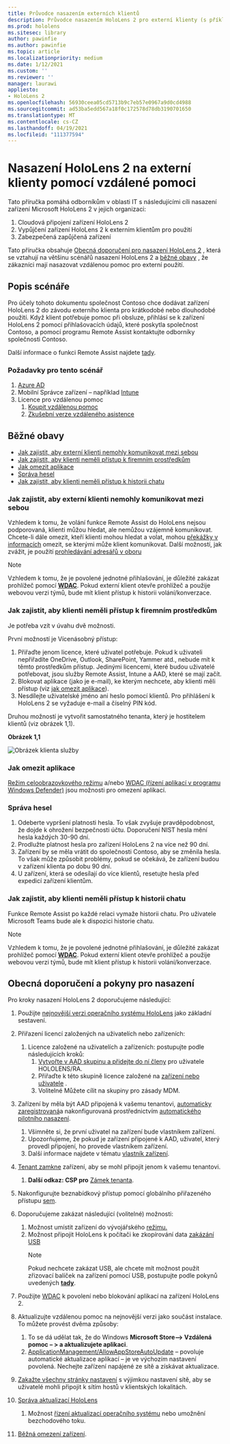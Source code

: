 ```yaml
---
title: Průvodce nasazením externích klientů
description: Průvodce nasazením HoloLens 2 pro externí klienty (s příkladem vzdáleného asistence)
ms.prod: hololens
ms.sitesec: library
author: pawinfie
ms.author: pawinfie
ms.topic: article
ms.localizationpriority: medium
ms.date: 1/12/2021
ms.custom: ''
ms.reviewer: ''
manager: laurawi
appliesto:
- HoloLens 2
ms.openlocfilehash: 56930ceea05cd5713b9c7eb57e0967a9d0cd4988
ms.sourcegitcommit: ad53ba5edd567a18f0c172578d78db3190701650
ms.translationtype: MT
ms.contentlocale: cs-CZ
ms.lasthandoff: 04/19/2021
ms.locfileid: "111377594"
---
```

# <a name="deploying-hololens-2-to-external-clients-with-remote-assist"></a>Nasazení HoloLens 2 na externí klienty pomocí vzdálené pomoci

Tato příručka pomáhá odborníkům v oblasti IT s následujícími cíli nasazení zařízení Microsoft HoloLens 2 v jejich organizaci:

1. Cloudová připojení zařízení HoloLens 2
1. Vypůjčení zařízení HoloLens 2 k externím klientům pro použití
1. Zabezpečená zapůjčená zařízení

Tato příručka obsahuje [Obecná doporučení pro nasazení HoloLens 2](#general-deployment-recommendations-and-instructions) , která se vztahují na většinu scénářů nasazení HoloLens 2 a [běžné obavy](#common-concerns) , že zákazníci mají nasazovat vzdálenou pomoc pro externí použití.

## <a name="scenario-description"></a>Popis scénáře

Pro účely tohoto dokumentu společnost Contoso chce dodávat zařízení HoloLens 2 do závodu externího klienta pro krátkodobé nebo dlouhodobé použití. Když klient potřebuje pomoc při obsluze, přihlásí se k zařízení HoloLens 2 pomocí přihlašovacích údajů, které poskytla společnost Contoso, a pomocí programu Remote Assist kontaktujte odborníky společnosti Contoso.

Další informace o funkci Remote Assist najdete [tady](https://docs.microsoft.com/hololens/hololens2-cloud-connected-overview#learn-about-remote-assist).

### <a name="requirements-for-this-scenario"></a>Požadavky pro tento scénář

1. [Azure AD](https://docs.microsoft.com/azure/active-directory/fundamentals/active-directory-whatis)
1. Mobilní Správce zařízení – například [Intune](https://docs.microsoft.com/mem/intune/fundamentals/free-trial-sign-up)
1. Licence pro vzdálenou pomoc
    1. [Koupit vzdálenou pomoc](https://docs.microsoft.com/dynamics365/mixed-reality/remote-assist/buy-remote-assist)
    1. [Zkušební verze vzdáleného asistence](https://docs.microsoft.com/dynamics365/mixed-reality/remote-assist/try-remote-assist)

## <a name="common-concerns"></a>Běžné obavy

- [Jak zajistit, aby externí klienti nemohly komunikovat mezi sebou](#how-to-ensure-that-external-clients-do-not-have-the-ability-to-communicate-with-one-another)
- [Jak zajistit, aby klienti neměli přístup k firemním prostředkům](#how-to-ensure-that-clients-do-not-have-access-to-company-resources)
- [Jak omezit aplikace](#how-to-restrict-apps)
- [Správa hesel](#how-to-manage-passwords)
- [Jak zajistit, aby klienti neměli přístup k historii chatu](#how-to-ensure-that-clients-do-not-have-access-to-chat-history)

### <a name="how-to-ensure-that-external-clients-do-not-have-the-ability-to-communicate-with-one-another"></a>Jak zajistit, aby externí klienti nemohly komunikovat mezi sebou

Vzhledem k tomu, že volání funkce Remote Assist do HoloLens nejsou podporovaná, klienti můžou hledat, ale nemůžou vzájemně komunikovat. Chcete-li dále omezit, kteří klienti mohou hledat a volat, mohou  [překážky v informacích](https://docs.microsoft.com/microsoft-365/compliance/information-barriers?view=o365-worldwide) omezit, se kterými může klient komunikovat. Další možností, jak zvážit, je použití [prohledávání adresářů v oboru](https://docs.microsoft.com/MicrosoftTeams/teams-scoped-directory-search)

 > [!NOTE]
> Vzhledem k tomu, že je povolené jednotné přihlašování, je důležité zakázat prohlížeč pomocí [**WDAC**](https://docs.microsoft.com/hololens/windows-defender-application-control-wdac). Pokud externí klient otevře prohlížeč a použije webovou verzi týmů, bude mít klient přístup k historii volání/konverzace.

### <a name="how-to-ensure-that-clients-do-not-have-access-to-company-resources"></a>Jak zajistit, aby klienti neměli přístup k firemním prostředkům

Je potřeba vzít v úvahu dvě možnosti.

První možností je Vícenásobný přístup:

1. Přiřaďte jenom licence, které uživatel potřebuje. Pokud k uživateli nepřiřadíte OneDrive, Outlook, SharePoint, Yammer atd., nebude mít k těmto prostředkům přístup. Jedinými licencemi, které budou uživatelé potřebovat, jsou služby Remote Assist, Intune a AAD, které se mají začít.
1. Blokovat aplikace (jako je e-mail), ke kterým nechcete, aby klienti měli přístup (viz [jak omezit aplikace](#how-to-restrict-apps)).
1. Nesdílejte uživatelské jméno ani heslo pomocí klientů. Pro přihlášení k HoloLens 2 se vyžaduje e-mail a číselný PIN kód.

Druhou možností je vytvořit samostatného tenanta, který je hostitelem klientů (viz obrázek 1,1).

**Obrázek 1,1**

![Obrázek klienta služby](./images/hololens-service-tenant-image.png)

### <a name="how-to-restrict-apps"></a>Jak omezit aplikace

[Režim celoobrazovkového režimu](https://docs.microsoft.com/hololens/hololens-kiosk) a/nebo [WDAC (řízení aplikací v programu Windows Defender)](https://docs.microsoft.com/hololens/windows-defender-application-control-wdac) jsou možnosti pro omezení aplikací.

### <a name="how-to-manage-passwords"></a>Správa hesel

1. Odeberte vypršení platnosti hesla. To však zvyšuje pravděpodobnost, že dojde k ohrožení bezpečnosti účtu. Doporučení NIST hesla mění hesla každých 30-90 dní.
1. Prodlužte platnost hesla pro zařízení HoloLens 2 na více než 90 dní.
1. Zařízení by se měla vrátit do společnosti Contoso, aby se změnila hesla. To však může způsobit problémy, pokud se očekává, že zařízení budou v zařízení klienta po dobu 90 dní.  
1. U zařízení, která se odesílají do více klientů, resetujte hesla před expedicí zařízení klientům.

### <a name="how-to-ensure-that-clients-do-not-have-access-to-chat-history"></a>Jak zajistit, aby klienti neměli přístup k historii chatu

Funkce Remote Assist po každé relaci vymaže historii chatu. Pro uživatele Microsoft Teams bude ale k dispozici historie chatu.

> [!NOTE]
> Vzhledem k tomu, že je povolené jednotné přihlašování, je důležité zakázat prohlížeč pomocí [**WDAC**](https://docs.microsoft.com/hololens/windows-defender-application-control-wdac). Pokud externí klient otevře prohlížeč a použije webovou verzi týmů, bude mít klient přístup k historii volání/konverzace.

## <a name="general-deployment-recommendations-and-instructions"></a>Obecná doporučení a pokyny pro nasazení

Pro kroky nasazení HoloLens 2 doporučujeme následující:

1. Použijte [nejnovější verzi operačního systému HoloLens](https://aka.ms/hololens2download) jako základní sestavení.
1. Přiřazení licencí založených na uživatelích nebo zařízeních:
    1. Licence založené na uživatelích a zařízeních: postupujte podle následujících kroků:
        1. [Vytvořte v AAD skupinu a přidejte do ní členy](https://docs.microsoft.com/azure/active-directory/fundamentals/active-directory-groups-create-azure-portal#create-a-basic-group-and-add-members) pro uživatele HOLOLENS/RA.
        1. Přiřaďte k této skupině licence založené na [zařízení nebo uživatele](https://docs.microsoft.com/azure/active-directory/enterprise-users/licensing-groups-assign#:~:text=In%20this%20article%201%20Assign%20the%20required%20licenses,3%20Check%20for%20license%20problems%20and%20resolve%20them) .
        1. Volitelné Můžete cílit na skupiny pro zásady MDM.

1. Zařízení by měla být AAD připojená k vašemu tenantovi, [automaticky zaregistrovaná](https://docs.microsoft.com/hololens/hololens-enroll-mdm#auto-enrollment-in-mdm)a nakonfigurovaná prostřednictvím [automatického pilotního nasazení](https://docs.microsoft.com/hololens/hololens2-autopilot).
    1. Všimněte si, že první uživatel na zařízení bude vlastníkem zařízení.
    1. Upozorňujeme, že pokud je zařízení připojené k AAD, uživatel, který provedl připojení, ho provede vlastníkem zařízení.
    1. Další informace najdete v tématu [vlastník zařízení](https://docs.microsoft.com/hololens/security-adminless-os#device-owner).
1. [Tenant zamkne](https://docs.microsoft.com/hololens/hololens-release-notes#tenantlockdown-csp-and-autopilot) zařízení, aby se mohl připojit jenom k vašemu tenantovi.
    1. **Další odkaz: CSP pro** [Zámek tenanta](https://docs.microsoft.com/windows/client-management/mdm/tenantlockdown-csp).
1. Nakonfigurujte beznabídkový přístup pomocí globálního přiřazeného přístupu [sem](https://docs.microsoft.com/hololens/hololens-global-assigned-access-kiosk).
1. Doporučujeme zakázat následující (volitelné) možnosti:
    1. Možnost umístit zařízení do vývojářského [režimu.](https://docs.microsoft.com/windows/client-management/mdm/policy-csp-applicationmanagement#applicationmanagement-allowdeveloperunlock)
    1. Možnost připojit HoloLens k počítači ke zkopírování data [zakázání USB](https://docs.microsoft.com/windows/client-management/mdm/policy-csp-connectivity#connectivity-allowusbconnection)
       > [!NOTE]
        > Pokud nechcete zakázat USB, ale chcete mít možnost použít zřizovací balíček na zařízení pomocí USB, postupujte podle pokynů uvedených [**tady**](https://docs.microsoft.com/windows/client-management/mdm/policy-csp-security#security-allowaddprovisioningpackage).

1. Použijte [WDAC](https://docs.microsoft.com/hololens/windows-defender-application-control-wdac) k povolení nebo blokování aplikací na zařízení HoloLens 2.
1. Aktualizujte vzdálenou pomoc na nejnovější verzi jako součást instalace. To můžete provést dvěma způsoby:
    1. To se dá udělat tak, že do Windows **Microsoft Store--> Vzdálená pomoc – > a aktualizujete aplikaci**.
    1. [ApplicationManagement/AllowAppStoreAutoUpdate](https://docs.microsoft.com/windows/client-management/mdm/policy-csp-applicationmanagement#applicationmanagement-allowappstoreautoupdate) – povoluje automatické aktualizace aplikací – je ve výchozím nastavení povolená. Nechejte zařízení napájené ze sítě a získávat aktualizace.
1. [Zakažte všechny stránky nastavení](https://docs.microsoft.com/hololens/settings-uri-list) s výjimkou nastavení sítě, aby se uživatelé mohli připojit k sítím hostů v klientských lokalitách.
1. [Správa aktualizací HoloLens](https://docs.microsoft.com/hololens/hololens-updates)
    1. Možnost [řízení aktualizací operačního systému](https://docs.microsoft.com/mem/intune/protect/windows-update-for-business-configure#create-and-assign-update-rings) nebo umožnění bezchodového toku.
1. [Běžná omezení zařízení](https://docs.microsoft.com/hololens/hololens-common-device-restrictions).
